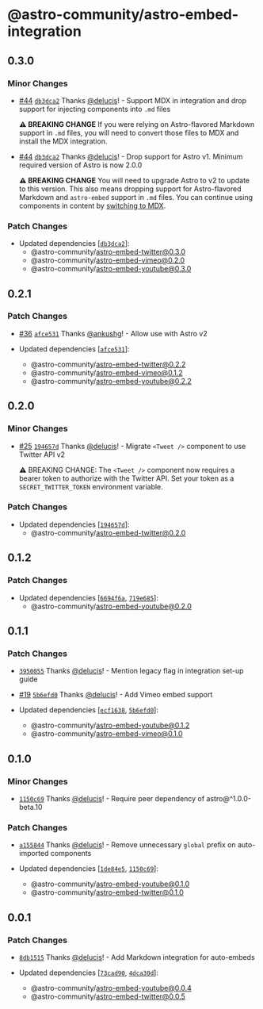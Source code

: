 # @astro-community/astro-embed-integration

## 0.3.0

### Minor Changes

- [#44](https://github.com/delucis/astro-embed/pull/44) [`db3dca2`](https://github.com/delucis/astro-embed/commit/db3dca2af19c98a210c5b26649f9299d7251f3a0) Thanks [@delucis](https://github.com/delucis)! - Support MDX in integration and drop support for injecting components into `.md` files

  **⚠️ BREAKING CHANGE** If you were relying on Astro-flavored Markdown support in `.md` files, you will need to convert those files to MDX and install the MDX integration.

* [#44](https://github.com/delucis/astro-embed/pull/44) [`db3dca2`](https://github.com/delucis/astro-embed/commit/db3dca2af19c98a210c5b26649f9299d7251f3a0) Thanks [@delucis](https://github.com/delucis)! - Drop support for Astro v1. Minimum required version of Astro is now 2.0.0

  **⚠️ BREAKING CHANGE** You will need to upgrade Astro to v2 to update to this version. This also means dropping support for Astro-flavored Markdown and `astro-embed` support in `.md` files. You can continue using components in content by [switching to MDX](https://docs.astro.build/en/guides/integrations-guide/mdx/).

### Patch Changes

- Updated dependencies [[`db3dca2`](https://github.com/delucis/astro-embed/commit/db3dca2af19c98a210c5b26649f9299d7251f3a0)]:
  - @astro-community/astro-embed-twitter@0.3.0
  - @astro-community/astro-embed-vimeo@0.2.0
  - @astro-community/astro-embed-youtube@0.3.0

## 0.2.1

### Patch Changes

- [#36](https://github.com/delucis/astro-embed/pull/36) [`afce531`](https://github.com/delucis/astro-embed/commit/afce531e92efe4c14f48f7c0bfee0cf591dbfef2) Thanks [@ankushg](https://github.com/ankushg)! - Allow use with Astro v2

- Updated dependencies [[`afce531`](https://github.com/delucis/astro-embed/commit/afce531e92efe4c14f48f7c0bfee0cf591dbfef2)]:
  - @astro-community/astro-embed-twitter@0.2.2
  - @astro-community/astro-embed-vimeo@0.1.2
  - @astro-community/astro-embed-youtube@0.2.2

## 0.2.0

### Minor Changes

- [#25](https://github.com/delucis/astro-embed/pull/25) [`194657d`](https://github.com/delucis/astro-embed/commit/194657dabaad0aae7183698ee556d289ceed2da7) Thanks [@delucis](https://github.com/delucis)! - Migrate `<Tweet />` component to use Twitter API v2

  ⚠️ BREAKING CHANGE: The `<Tweet />` component now requires a bearer token to authorize with the Twitter API. Set your token as a `SECRET_TWITTER_TOKEN` environment variable.

### Patch Changes

- Updated dependencies [[`194657d`](https://github.com/delucis/astro-embed/commit/194657dabaad0aae7183698ee556d289ceed2da7)]:
  - @astro-community/astro-embed-twitter@0.2.0

## 0.1.2

### Patch Changes

- Updated dependencies [[`6694f6a`](https://github.com/delucis/astro-embed/commit/6694f6abbdc5f36a3a587071727b14207731d725), [`719e685`](https://github.com/delucis/astro-embed/commit/719e6859a1cc49a6a0441942d62882ec683dff5d)]:
  - @astro-community/astro-embed-youtube@0.2.0

## 0.1.1

### Patch Changes

- [`3950055`](https://github.com/delucis/astro-embed/commit/395005508d66555a23a35cc202d41b8081ee8b3d) Thanks [@delucis](https://github.com/delucis)! - Mention legacy flag in integration set-up guide

* [#19](https://github.com/delucis/astro-embed/pull/19) [`5b6efd0`](https://github.com/delucis/astro-embed/commit/5b6efd0d27c4a8b06035c070046c7d73d906f6c0) Thanks [@delucis](https://github.com/delucis)! - Add Vimeo embed support

* Updated dependencies [[`ecf1638`](https://github.com/delucis/astro-embed/commit/ecf1638e68f7c31ca6a4fcba1f0034bd6f661203), [`5b6efd0`](https://github.com/delucis/astro-embed/commit/5b6efd0d27c4a8b06035c070046c7d73d906f6c0)]:
  - @astro-community/astro-embed-youtube@0.1.2
  - @astro-community/astro-embed-vimeo@0.1.0

## 0.1.0

### Minor Changes

- [`1150c69`](https://github.com/delucis/astro-embed/commit/1150c69099cca8dc15dc1492b0367e9ec7bf5cf9) Thanks [@delucis](https://github.com/delucis)! - Require peer dependency of astro@^1.0.0-beta.10

### Patch Changes

- [`a155844`](https://github.com/delucis/astro-embed/commit/a155844bbf974c3cffddf6f1bb00d6f6cf09805f) Thanks [@delucis](https://github.com/delucis)! - Remove unnecessary `global` prefix on auto-imported components

- Updated dependencies [[`1de84e5`](https://github.com/delucis/astro-embed/commit/1de84e541dbb71fdbdf84212f0767bd17a304834), [`1150c69`](https://github.com/delucis/astro-embed/commit/1150c69099cca8dc15dc1492b0367e9ec7bf5cf9)]:
  - @astro-community/astro-embed-youtube@0.1.0
  - @astro-community/astro-embed-twitter@0.1.0

## 0.0.1

### Patch Changes

- [`8db1515`](https://github.com/delucis/astro-embed/commit/8db1515c23a160ead790063a54603a359c6ee661) Thanks [@delucis](https://github.com/delucis)! - Add Markdown integration for auto-embeds

- Updated dependencies [[`73cad90`](https://github.com/delucis/astro-embed/commit/73cad907749a9269b58b915718466eb8a327a9bf), [`4dca30d`](https://github.com/delucis/astro-embed/commit/4dca30d6752359febaed0f01d2ca4e22a0a3dc34)]:
  - @astro-community/astro-embed-youtube@0.0.4
  - @astro-community/astro-embed-twitter@0.0.5
